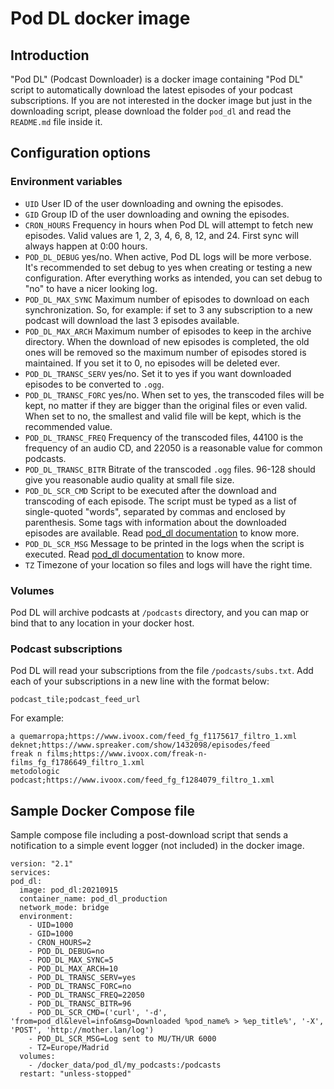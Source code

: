# Pod DL docker image #

## Introduction ##

"Pod DL" (Podcast Downloader) is a docker image containing "Pod DL" script to automatically download the latest episodes
of your podcast subscriptions. If you are not interested in the docker image but just in the downloading script, please
download the folder `pod_dl` and read the `README.md` file inside it.

## Configuration options ## 

### Environment variables ###

  * `UID` User ID of the user downloading and owning the episodes.
  * `GID` Group ID of the user downloading and owning the episodes.
  * `CRON_HOURS` Frequency in hours when Pod DL will attempt to fetch new episodes. Valid values are 1, 2, 3, 4, 6, 8,
                 12, and 24. First sync will always happen at 0:00 hours. 
  * `POD_DL_DEBUG` yes/no. When active, Pod DL logs will be more verbose. It's recommended to set debug to yes when
                   creating or testing a new configuration. After everything works as intended, you can set debug to
                   "no" to have a nicer looking log.
  * `POD_DL_MAX_SYNC` Maximum number of episodes to download on each synchronization. So, for example: if set to 3 any
                      subscription to a new podcast will download the last 3 episodes available.
  * `POD_DL_MAX_ARCH` Maximum number of episodes to keep in the archive directory. When the download of new episodes is
                      completed, the old ones will be removed so the maximum number of episodes stored is maintained. If
                      you set it to 0, no episodes will be deleted ever.
  * `POD_DL_TRANSC_SERV` yes/no. Set it to yes if you want downloaded episodes to be converted to `.ogg`.
  * `POD_DL_TRANSC_FORC` yes/no. When set to yes, the transcoded files will be kept, no matter if they are bigger than
                         the original files or even valid. When set to no, the smallest and valid file will be kept,
                         which is the recommended value.
  * `POD_DL_TRANSC_FREQ` Frequency of the transcoded files, 44100 is the frequency of an audio CD, and 22050 is a
                         reasonable value for common podcasts.
  * `POD_DL_TRANSC_BITR` Bitrate of the transcoded `.ogg` files. 96-128 should give you reasonable audio quality at
                         small file size.
  * `POD_DL_SCR_CMD` Script to be executed after the download and transcoding of each episode. The script must be
                     typed as a list of single-quoted "words", separated by commas and enclosed by parenthesis. Some
                     tags with information about the downloaded episodes are available. Read
                     [pod_dl documentation](pod_dl/README.md) to know more.
  * `POD_DL_SCR_MSG` Message to be printed in the logs when the script is executed. Read
                     [pod_dl documentation](pod_dl/README.md) to know more.
  * `TZ` Timezone of your location so files and logs will have the right time.


### Volumes ###

Pod DL will archive podcasts at `/podcasts` directory, and you can map or bind that to any location in your docker host.


### Podcast subscriptions ###

Pod DL will read your subscriptions from the file `/podcasts/subs.txt`. Add each of your subscriptions in a new line
with the format below:

    podcast_tile;podcast_feed_url

For example:

    a quemarropa;https://www.ivoox.com/feed_fg_f1175617_filtro_1.xml
    deknet;https://www.spreaker.com/show/1432098/episodes/feed
    freak n films;https://www.ivoox.com/freak-n-films_fg_f1786649_filtro_1.xml
    metodologic podcast;https://www.ivoox.com/feed_fg_f1284079_filtro_1.xml


## Sample Docker Compose file ##

Sample compose file including a post-download script that sends a notification to a simple event logger (not included)
in the docker image.

    version: "2.1"
    services:
    pod_dl:
      image: pod_dl:20210915
      container_name: pod_dl_production
      network_mode: bridge
      environment:
        - UID=1000
        - GID=1000
        - CRON_HOURS=2
        - POD_DL_DEBUG=no
        - POD_DL_MAX_SYNC=5
        - POD_DL_MAX_ARCH=10
        - POD_DL_TRANSC_SERV=yes
        - POD_DL_TRANSC_FORC=no
        - POD_DL_TRANSC_FREQ=22050
        - POD_DL_TRANSC_BITR=96
        - POD_DL_SCR_CMD=('curl', '-d', 'from=pod_dl&level=info&msg=Downloaded %pod_name% > %ep_title%', '-X', 'POST', 'http://mother.lan/log')
        - POD_DL_SCR_MSG=Log sent to MU/TH/UR 6000
        - TZ=Europe/Madrid
      volumes:
        - /docker_data/pod_dl/my_podcasts:/podcasts
      restart: "unless-stopped"

